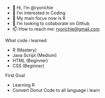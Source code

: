 - 👋 Hi, I’m @ryorichie
- 👀 I’m interested in Coding
- 🌱 My main focus now is R
- 💞️ I’m looking to collaborate on Github
- 📫 How to reach me: ryorichie@gmail.com

What code i learned
- R (Mastery)
- Java Script (Medium)
- HTML (Beginner)
- CSS (Beginner)

First Goal
- Learning R
- Convert Donut Code to all language i learn
